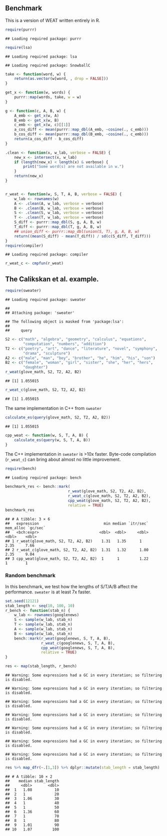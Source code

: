 
## Benchmark

This is a version of WEAT written entirely in R.

``` r
require(purrr)
```

    ## Loading required package: purrr

``` r
require(lsa)
```

    ## Loading required package: lsa

    ## Loading required package: SnowballC

``` r
take <- function(word, w) {
    return(as.vector(w[word, , drop = FALSE]))
}

get_x <- function(w, words) {
    purrr::map(words, take, w = w)
}

g <- function(c, A, B, w) {
    A_emb <- get_x(w, A)
    B_emb <- get_x(w, B)
    c_emb <- get_x(w, c)[[1]]
    a_cos_diff <- mean(purrr::map_dbl(A_emb, ~cosine(., c_emb)))
    b_cos_diff <- mean(purrr::map_dbl(B_emb, ~cosine(., c_emb)))
    return(a_cos_diff - b_cos_diff)
}

.clean <- function(x, w_lab, verbose = FALSE) {
    new_x <- intersect(x, w_lab)
    if (length(new_x) < length(x) & verbose) {
        print("Some word(s) are not available in w.")
    }
    return(new_x)
}


r_weat <- function(w, S, T, A, B, verbose = FALSE) {
    w_lab <- rownames(w)
    A <- .clean(A, w_lab, verbose = verbose)
    B <- .clean(B, w_lab, verbose = verbose)
    S <- .clean(S, w_lab, verbose = verbose)
    T <- .clean(T, w_lab, verbose = verbose)
    S_diff <- purrr::map_dbl(S, g, A, B, w)
    T_diff <- purrr::map_dbl(T, g, A, B, w)
    ## union_diff <- purrr::map_dbl(union(S, T), g, A, B, w)
    return((mean(S_diff) - mean(T_diff)) / sd(c(S_diff, T_diff)))
}
require(compiler)
```

    ## Loading required package: compiler

``` r
r_weat_c <- cmpfun(r_weat)
```

## The Calikskan et al. example.

``` r
require(sweater)
```

    ## Loading required package: sweater

    ## 
    ## Attaching package: 'sweater'

    ## The following object is masked from 'package:lsa':
    ## 
    ##     query

``` r
S2 <- c("math", "algebra", "geometry", "calculus", "equations",
        "computation", "numbers", "addition")
T2 <- c("poetry", "art", "dance", "literature", "novel", "symphony",
        "drama", "sculpture")
A2 <- c("male", "man", "boy", "brother", "he", "him", "his", "son")
B2 <- c("female", "woman", "girl", "sister", "she", "her", "hers",
        "daughter")
r_weat(glove_math, S2, T2, A2, B2)
```

    ## [1] 1.055015

``` r
r_weat_c(glove_math, S2, T2, A2, B2)
```

    ## [1] 1.055015

The same implementation in C++ from `sweater`

``` r
calculate_es(query(glove_math, S2, T2, A2, B2))
```

    ## [1] 1.055015

``` r
cpp_weat <- function(w, S, T, A, B) {
    calculate_es(query(w, S, T, A, B))
}
```

The C++ implementation in `sweater` is \>10x faster. Byte-code
compilation (`r_weat_c`) can bring about almost no little improvement.

``` r
require(bench)
```

    ## Loading required package: bench

``` r
benchmark_res <- bench::mark(
                            r_weat(glove_math, S2, T2, A2, B2),
                            r_weat_c(glove_math, S2, T2, A2, B2),
                            cpp_weat(glove_math, S2, T2, A2, B2),
                            relative = TRUE)
benchmark_res
```

    ## # A tibble: 3 × 6
    ##   expression                             min median `itr/sec` mem_alloc `gc/sec`
    ##   <bch:expr>                           <dbl>  <dbl>     <dbl>     <dbl>    <dbl>
    ## 1 r_weat(glove_math, S2, T2, A2, B2)    1.31   1.35      1         2.35     7.66
    ## 2 r_weat_c(glove_math, S2, T2, A2, B2)  1.31   1.32      1.00      2.35     9.04
    ## 3 cpp_weat(glove_math, S2, T2, A2, B2)  1      1         1.22      1        1

### Random benchmark

In this benchmark, we test how the lengths of S/T/A/B affect the
performance. `sweater` is at least 7x faster.

``` r
set.seed(12121)
stab_length <- seq(10, 100, 10)
r_bench <- function(stab_n) {
    w_lab <- rownames(googlenews)
    S <- sample(w_lab, stab_n)
    T <- sample(w_lab, stab_n)
    A <- sample(w_lab, stab_n)
    B <- sample(w_lab, stab_n)
    bench::mark(r_weat(googlenews, S, T, A, B),
                r_weat_c(googlenews, S, T, A, B),
                cpp_weat(googlenews, S, T, A, B),
                relative = TRUE)
}

res <- map(stab_length, r_bench)
```

    ## Warning: Some expressions had a GC in every iteration; so filtering is disabled.
    
    ## Warning: Some expressions had a GC in every iteration; so filtering is disabled.
    
    ## Warning: Some expressions had a GC in every iteration; so filtering is disabled.
    
    ## Warning: Some expressions had a GC in every iteration; so filtering is disabled.
    
    ## Warning: Some expressions had a GC in every iteration; so filtering is disabled.
    
    ## Warning: Some expressions had a GC in every iteration; so filtering is disabled.
    
    ## Warning: Some expressions had a GC in every iteration; so filtering is disabled.

``` r
res %>% map_dfr(~.[1,3]) %>% dplyr::mutate(stab_length = stab_length)
```

    ## # A tibble: 10 × 2
    ##    median stab_length
    ##     <dbl>       <dbl>
    ##  1   1.08          10
    ##  2   1             20
    ##  3   1.06          30
    ##  4   1             40
    ##  5   1             50
    ##  6   1.36          60
    ##  7   1             70
    ##  8   1             80
    ##  9   1.01          90
    ## 10   1.07         100

